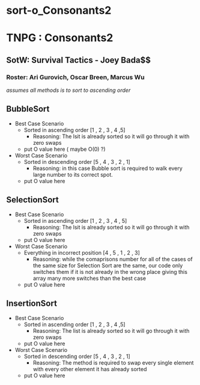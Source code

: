 # sort-o_Consonants2
# TNPG : Consonants2
## SotW: Survival Tactics - Joey Bada$$
### Roster: Ari Gurovich, Oscar Breen, Marcus Wu

*assumes all methods is to sort to ascending order* 
## BubbleSort
  * Best Case Scenario
     * Sorted in ascending order [1 , 2 , 3 , 4 ,5]
       * Reasoning: The lsit is already sorted so it will go through it with zero swaps
     * put O value here ( maybe O(0) ?)
  * Worst Case Scenario
     * Sorted in descending order [5 , 4 , 3 , 2 , 1]
       * Reasoning: in this case Bubble sort is required to walk every large number to its correct spot.
     * put O value here
## SelectionSort
  * Best Case Scenario
     * Sorted in ascending order [1 , 2 , 3 , 4 , 5]
       * Reasoning: The lsit is already sorted so it will go through it with zero swaps
     * put O value here
  * Worst Case Scenario
     * Everything in incorrect position [4 , 5 , 1 , 2 , 3]
       * Reasoning: while the comaprisons number for all of the cases of the same size for Selection Sort are the same,            our code only switches them if it is not already in the wrong place giving this array many more switches than            the best case
     * put O value here
## InsertionSort
  * Best Case Scenario
     * Sorted in ascending order [1 , 2 , 3 , 4 ,5]
       * Reasoning: The list is already sorted so it will go through it with zero swaps
     * put O value here
  * Worst Case Scenario
     * Sorted in descending order [5 , 4 , 3 , 2 , 1]
        * Reasoning: The method is required to swap every single element with every other element it has already sorted
     * put O value here


